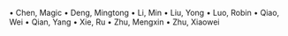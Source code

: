 •	Chen, Magic
•	Deng, Mingtong
•	Li, Min
•	Liu, Yong
•	Luo, Robin
•	Qiao, Wei
•	Qian, Yang
•	Xie, Ru
•	Zhu, Mengxin
•	Zhu, Xiaowei
